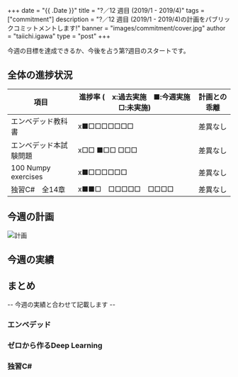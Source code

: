 +++
date = "{{ .Date }}"
title = "?／12 週目 (2019/1 - 2019/4)"
tags = ["commitment"]
description = "?／12 週目 (2019/1 - 2019/4)の計画をパブリックコミットメントします!"
banner = "images/commitment/cover.jpg"
author = "taiichi.igawa"
type = "post"
+++

今週の目標を達成できるか、今後を占う第?週目のスタートです。  

<!-- more -->

## 全体の進捗状況

| 項目                  | 進捗率 (　x:過去実施　■:今週実施　□:未実施) | 計画との乖離 |
|---------------------|----------------------------|--------|
| エンベデッド教科書           | x■□□□□□□□                  | 差異なし   |
| エンベデッド本試験問題         | x□□ ■□□ □□□                | 差異なし   |
| 100 Numpy exercises | x■□□□□□□                   | 差異なし   |
| 独習C\#　全14章          | x■■□　□□□□□　□□□□            | 差異なし   |

## 今週の計画

![計画](/images/commitment/week1?/week1?_plan.JPG)

## 今週の実績
<!--
![実績](/images/commitment/week1?/week1?_done.JPG)
![勉強時間の合計](/images/commitment/week1?/week1?_circle.png)
![勉強時間の分布](/images/commitment/week1?/week1?_chart.png)
-->
## まとめ
-- 今週の実績と合わせて記載します --

### エンベデッド
### ゼロから作るDeep Learning
### 独習C\#

